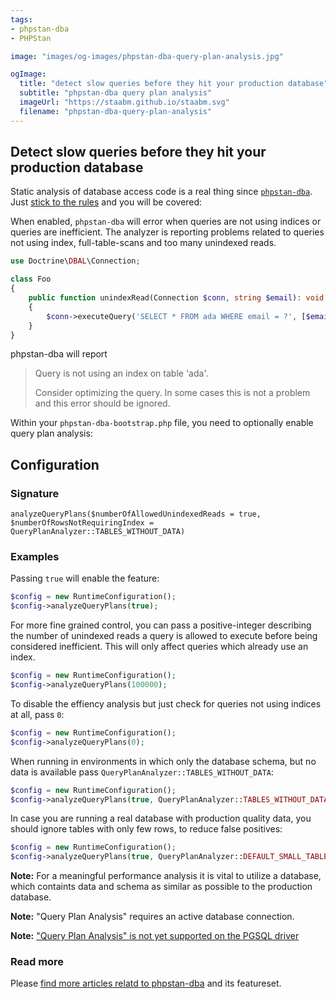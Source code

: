 ```yaml
---
tags:
- phpstan-dba
- PHPStan

image: "images/og-images/phpstan-dba-query-plan-analysis.jpg"

ogImage:
  title: "detect slow queries before they hit your production database"
  subtitle: "phpstan-dba query plan analysis"
  imageUrl: "https://staabm.github.io/staabm.svg"
  filename: "phpstan-dba-query-plan-analysis"
---
```


## Detect slow queries before they hit your production database

Static analysis of database access code is a real thing since [`phpstan-dba`](https://staabm.github.io/2022/05/01/phpstan-dba.html).
Just [stick to the rules](https://staabm.github.io/2022/07/23/phpstan-dba-inference-placeholder.html#the-golden-phpstan-dba-rules) and you will be covered:

When enabled, `phpstan-dba` will error when queries are not using indices or queries are inefficient.
The analyzer is reporting problems related to queries not using index, full-table-scans and too many unindexed reads.

```php
use Doctrine\DBAL\Connection;

class Foo
{
    public function unindexRead(Connection $conn, string $email): void
    {
        $conn->executeQuery('SELECT * FROM ada WHERE email = ?', [$email]);
    }
}
```

phpstan-dba will report

> Query is not using an index on table 'ada'.
> 
> Consider optimizing the query.
> In some cases this is not a problem and this error should be ignored.

Within your `phpstan-dba-bootstrap.php` file, you need to optionally enable query plan analysis:

## Configuration

### Signature

`analyzeQueryPlans($numberOfAllowedUnindexedReads = true, $numberOfRowsNotRequiringIndex = QueryPlanAnalyzer::TABLES_WITHOUT_DATA)`

### Examples

Passing `true` will enable the feature:

```php
$config = new RuntimeConfiguration();
$config->analyzeQueryPlans(true);
```

For more fine grained control, you can pass a positive-integer describing the number of unindexed reads a query is allowed to execute before being considered inefficient.
This will only affect queries which already use an index.

```php
$config = new RuntimeConfiguration();
$config->analyzeQueryPlans(100000);
```

To disable the effiency analysis but just check for queries not using indices at all, pass `0`:

```php
$config = new RuntimeConfiguration();
$config->analyzeQueryPlans(0);
```

When running in environments in which only the database schema, but no data is available pass `QueryPlanAnalyzer::TABLES_WITHOUT_DATA`:

```php
$config = new RuntimeConfiguration();
$config->analyzeQueryPlans(true, QueryPlanAnalyzer::TABLES_WITHOUT_DATA);
```

In case you are running a real database with production quality data, you should ignore tables with only few rows, to reduce false positives:

```php
$config = new RuntimeConfiguration();
$config->analyzeQueryPlans(true, QueryPlanAnalyzer::DEFAULT_SMALL_TABLE_THRESHOLD);
```

**Note:** For a meaningful performance analysis it is vital to utilize a database, which containts data and schema as similar as possible to the production database.

**Note:** "Query Plan Analysis" requires an active database connection.

**Note:** ["Query Plan Analysis" is not yet supported on the PGSQL driver](https://github.com/staabm/phpstan-dba/issues/378)

### Read more

Please [find more articles relatd to phpstan-dba](https://staabm.github.io/archive.html#phpstan-dba) and its featureset.